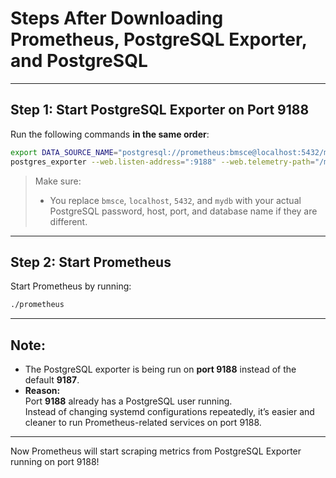 # Steps After Downloading Prometheus, PostgreSQL Exporter, and PostgreSQL

---

## Step 1: Start PostgreSQL Exporter on Port 9188

Run the following commands **in the same order**:

```bash
export DATA_SOURCE_NAME="postgresql://prometheus:bmsce@localhost:5432/mydb?sslmode=disable"
postgres_exporter --web.listen-address=":9188" --web.telemetry-path="/metrics"
```

>  Make sure:
> - You replace `bmsce`, `localhost`, `5432`, and `mydb` with your actual PostgreSQL password, host, port, and database name if they are different.

---

## Step 2: Start Prometheus

Start Prometheus by running:

```bash
./prometheus
```

---

## Note:

- The PostgreSQL exporter is being run on **port 9188** instead of the default **9187**.
- **Reason:**  
  Port **9188** already has a PostgreSQL user running.  
  Instead of changing systemd configurations repeatedly, it’s easier and cleaner to run Prometheus-related services on port 9188.

---

 Now Prometheus will start scraping metrics from PostgreSQL Exporter running on port 9188!
